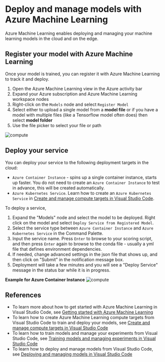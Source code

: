 # Deploy and manage models with Azure Machine Learning
Azure Machine Learning enables deploying and managing your machine learning models in the cloud and on the edge. 

## Register your model with Azure Machine Learning

Once your model is trained, you can register it with Azure Machine Learning to track it and deploy.
1. Open the Azure Machine Learning view in the Azure activity bar
2. Expand your Azure subscription and Azure Machine Learning workspace nodes
3. Right-click on the `Models` node and select `Register Model`
4. Select either to upload a single model from a **model file** or if you have a model with multiple files (like a Tensorflow model often does) then select **model folder**
5. Use the file picker to select your file or path

![compute](./media/registermodel.gif)

## Deploy your service

You can deploy your service to the following deployment targets in the cloud:
- `Azure Container Instance` - spins up a single container instance, starts up faster. You do not need to create an `Azure Container Instance` to test in advance, this will be created automatically. 
- `Azure Kubernetes Service`. Learn how to create an `Azure Kubernetes Service` in [Create and manage compute targets in Visual Studio Code](manage-compute-aml-vscode.md). 

To deploy a service, 
1. Expand the "Models" node and select the model to be deployed. Right click on the model and select `Deploy Service from Registered Model`.
2. Select the service type between `Azure Container Instance` and `Azure Kubernetes Service` in the Command Palette.
3. Input the service name. Press `Enter` to browse to your scoring script, and then press `Enter` again to browse to the conda file - usually a yml file that defines environment dependencies.
4. If needed, change advanced settings in the json file that shows up, and then click on "Submit" in the notification message box.
5. Deployment will take a few minutes and you will see a "Deploy Service" message in the status bar while it is in progress.

**Example for Azure Container Instance**
![compute](./media/deploy.gif)

## References

- To learn more about how to get started with Azure Machine Learning in Visual Studio Code, see [Getting started with Azure Machine Learning](/docs/getting-started-aml-vscode.md)
- To learn how to create Azure Machine Learning compute targets from Visual Studio Code to train and deploy your models, see [Create and manage compute targets in Visual Studio Code](manage-compute-aml-vscode.md)
- To learn how to train models and manage your experiments from Visual Studio Code, see [Training models and managing experiments in Visual Studio Code](train-models-aml-vscode.md)
- To learn how to deploy and manage models from Visual Studio Code, see [Deploying and managing models in Visual Studio Code](deploy-models-aml-vscode.md)
